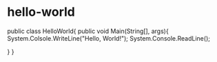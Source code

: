 # hello-world
public class HelloWorld{
public void Main(String[], args){
System.Colsole.WriteLine("Hello, World!");
System.Console.ReadLine();

}
}

